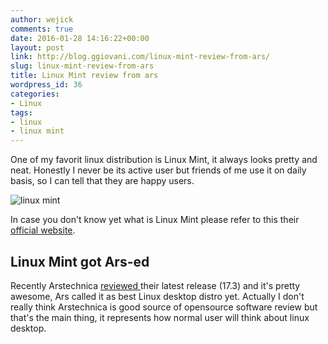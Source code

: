 ```yaml
---
author: wejick
comments: true
date: 2016-01-28 14:16:22+00:00
layout: post
link: http://blog.ggiovani.com/linux-mint-review-from-ars/
slug: linux-mint-review-from-ars
title: Linux Mint review from ars
wordpress_id: 36
categories:
- Linux
tags:
- linux
- linux mint
---
```


One of my favorit linux distribution is Linux Mint, it always looks pretty and neat. Honestly I never be its active user but friends of me use it on daily basis, so I can tell that they are happy users.

![linux mint](http://www.linuxmint.com/img/logo.png)

In case you don't know yet what is Linux Mint please refer to this their [official website](http://www.linuxmint.com/).<!-- more -->

## Linux Mint got Ars-ed

Recently Arstechnica [reviewed ](http://arstechnica.com/information-technology/2015/12/review-mint-17-3-may-be-the-best-linux-desktop-distro/)their latest release (17.3) and it's pretty awesome, Ars called it as best Linux desktop distro yet. Actually I don't really think Arstechnica is good source of opensource software review but that's the main thing, it represents how normal user will think about linux desktop.
